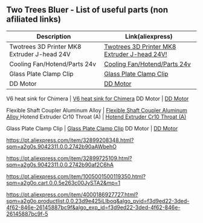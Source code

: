 ## Two Trees Bluer - List of useful parts (non afiliated links)

Description  | Link(aliexpress)
------------ | -------------
Twotrees 3D Printer MK8 Extruder J-head 24V | [Twotrees 3D Printer MK8 Extruder J-head 24V!](https://www.aliexpress.com/item/4000690383982.html?spm=a2g0o.store_pc_groupList.8148356.27.b1636da8EDnDKK)
Cooling Fan/Hotend/Parts 24v | [Cooling Fan/Hotend/Parts 24v](https://www.aliexpress.com/item/4000829295351.html?spm=a2g0o.store_pc_topSellerIng.8148356.11.13eb1e22ADmKye)
Glass Plate Clamp Clip | [Glass Plate Clamp Clip](https://a.aliexpress.com/_mq5s08r)
DD Motor | [DD Motor](https://a.aliexpress.com/_mOfCHgB)


V6 heat sink for Chimera | [V6 heat sink for Chimera](https://www.aliexpress.com/item/4000212189833.html?spm=a2g0s.9042311.0.0.2742b90aNJIoFT)
DD Motor | [DD Motor](https://a.aliexpress.com/_mOfCHgB)


Flexible Shaft Coupler Aluminum Alloy  | [Flexible Shaft Coupler Aluminum Alloy ](https://a.aliexpress.com/_mq5s08r)
Hotend Extruder Cr10 Throat (A) | [Hotend Extruder Cr10 Throat (A)](https://pt.aliexpress.com/item/32846055805.html?spm=a2g0s.9042311.0.0.2742b90aaSnGeH)


Glass Plate Clamp Clip | [Glass Plate Clamp Clip](https://pt.aliexpress.com/item/4000212189833.html?spm=a2g0s.9042311.0.0.2742b90aNJIoFT)
DD Motor | [DD Motor](https://pt.aliexpress.com/item/32972163879.html?spm=a2g0s.9042311.0.0.2742b90aAWbehO)




https://pt.aliexpress.com/item/32899208348.html?spm=a2g0s.9042311.0.0.2742b90aAWbehO

https://pt.aliexpress.com/item/32899725109.html?spm=a2g0s.9042311.0.0.2742b90af2C6hA

https://pt.aliexpress.com/item/1005001500119350.html?spm=a2g0o.cart.0.0.5e263c00JySTA2&mp=1


https://pt.aliexpress.com/item/4000186927727.html?spm=a2g0o.productlist.0.0.23d9e425iLIboq&algo_pvid=f3d9ed22-3ded-4f62-846e-26145887bc9f&algo_exp_id=f3d9ed22-3ded-4f62-846e-26145887bc9f-5

